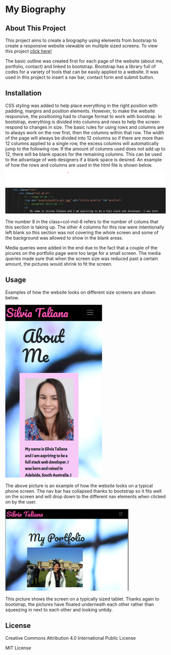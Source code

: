 # My Biography

## About This Project

This project aims to create a biography using elements from bootsrap to create a responsive website viewable on multiple sized screens. 
To view this project [click here!](https://silvia-taliana.github.io/my-biography/)

The basic outline was created first for each page of the website (about me, portfolio, contact) and linked to bootstrap. Bootstrap has a library full of codes for a variety of tools that can be easily applied to a website. It was used in this project to insert a nav bar, contact form and submit button. 

## Installation

CSS styling was added to help place everything in the right position with padding, margins and position elements. However, to make the website responsive, the positioning had to change format to work with boostrap. In bootstrap, everything is divided into columns and rows to help the screen respond to changes in size. The basic rules for using rows and columns are to always work on the row first, then the columns within that row. The width of the page will always be divided into 12 columns so if there are more than 12 columns applied to a single row, the excess columns will automatically jump to the following row. If the amount of columns used does not add up to 12, there will be blank spaces for the remaining columns. This can be used to the advantage of web designers if a blank space is desired. An example of how the rows and columns are used in the html file is shown below. 

![pic](./assets/screenshot-row-col.png) 

The number 8 in the class=col-md-8 refers to the number of colums that this section is taking up. The other 4 columns for this row were intentionally left blank so this section was not covering the whole screen and some of the background was allowed to show in the blank areas. 

Media queries were added in the end due to the fact that a couple of the picures on the portfolio page were too large for a small screen. The media queries made sure that when the screen size was reduced past a certain amount, the pictures would shrink to fit the screen. 

## Usage

Examples of how the website looks on different size screens are shown below. 

![pic](./assets/screenshot-phone.png)

The above picture is an example of how the website looks on a typical phone screen. The nav bar has collapsed thanks to bootstrap so it fits well on the screen and will drop down to the different nav elements when clicked on by the user. 

![pic](./assets/screenshot-tablet.png)

This picture shows the screen on a typically sized tablet. Thanks again to bootstrap, the pictures have floated underneath each other rather than squeezing in next to each other and looking untidy. 

## License

Creative Commons Attribution 4.0 International Public License 

MIT License